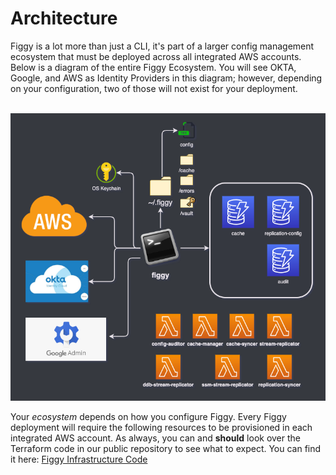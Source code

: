 
# Architecture

Figgy is a lot more than just a CLI, it's part of a larger config management ecosystem that must be deployed across
all integrated AWS accounts.  Below is a diagram of the entire Figgy Ecosystem. You will see OKTA, Google, 
and AWS as Identity Providers in this diagram; however, depending on your configuration, 
two of those will not exist for your deployment.

<br/>![Figgy Ecosystem](/images/deployment/figgy-ecosystem.png)<br/>

Your _ecosystem_ depends on how you configure Figgy. Every Figgy deployment will require the following
resources to be provisioned in each integrated AWS account. As always, you can and **should** look over the Terraform
code in our public repository to see what to expect. You can find it here: 
<a href="https://github.com/figtools/figgy/tree/master/terraform/figgy" target="_blank">Figgy Infrastructure Code</a>


